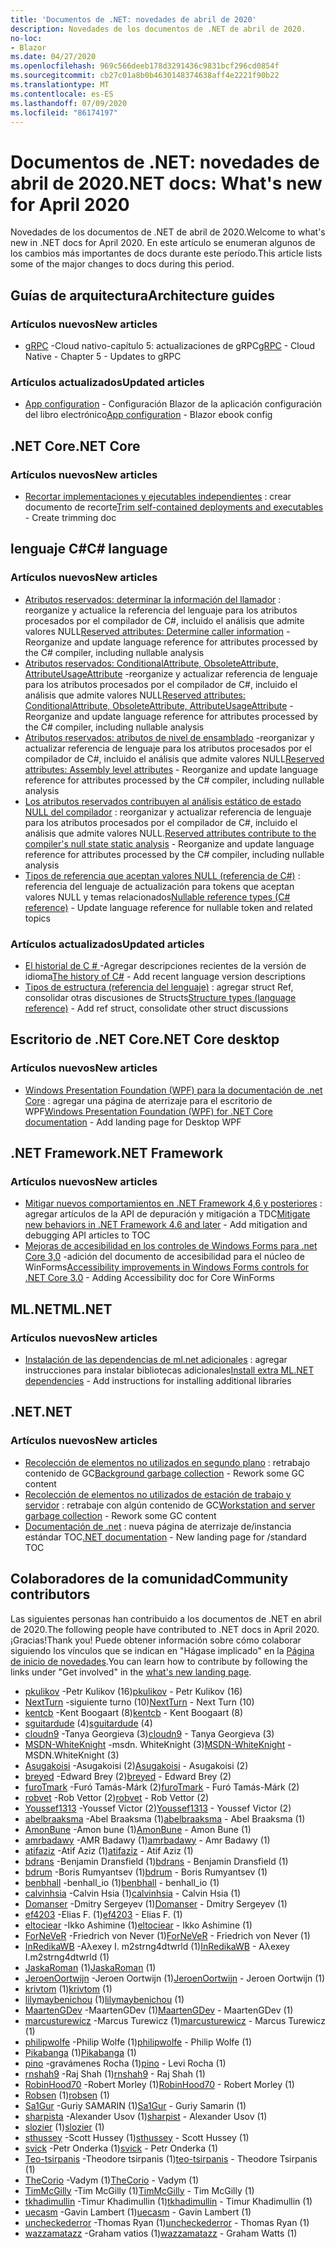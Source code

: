 ```yaml
---
title: 'Documentos de .NET: novedades de abril de 2020'
description: Novedades de los documentos de .NET de abril de 2020.
no-loc:
- Blazor
ms.date: 04/27/2020
ms.openlocfilehash: 969c566deeb178d3291436c9831bcf296cd0854f
ms.sourcegitcommit: cb27c01a8b0b4630148374638aff4e2221f90b22
ms.translationtype: MT
ms.contentlocale: es-ES
ms.lasthandoff: 07/09/2020
ms.locfileid: "86174197"
---
```

# <a name="net-docs-whats-new-for-april-2020"></a><span data-ttu-id="d0d3c-103">Documentos de .NET: novedades de abril de 2020</span><span class="sxs-lookup"><span data-stu-id="d0d3c-103">.NET docs: What's new for April 2020</span></span>

<span data-ttu-id="d0d3c-104">Novedades de los documentos de .NET de abril de 2020.</span><span class="sxs-lookup"><span data-stu-id="d0d3c-104">Welcome to what's new in .NET docs for April 2020.</span></span> <span data-ttu-id="d0d3c-105">En este artículo se enumeran algunos de los cambios más importantes de docs durante este período.</span><span class="sxs-lookup"><span data-stu-id="d0d3c-105">This article lists some of the major changes to docs during this period.</span></span>

## <a name="architecture-guides"></a><span data-ttu-id="d0d3c-106">Guías de arquitectura</span><span class="sxs-lookup"><span data-stu-id="d0d3c-106">Architecture guides</span></span>

### <a name="new-articles"></a><span data-ttu-id="d0d3c-107">Artículos nuevos</span><span class="sxs-lookup"><span data-stu-id="d0d3c-107">New articles</span></span>

- <span data-ttu-id="d0d3c-108">[gRPC](../architecture/cloud-native/grpc.md) -Cloud nativo-capítulo 5: actualizaciones de gRPC</span><span class="sxs-lookup"><span data-stu-id="d0d3c-108">[gRPC](../architecture/cloud-native/grpc.md) - Cloud Native - Chapter 5 - Updates to gRPC</span></span>

### <a name="updated-articles"></a><span data-ttu-id="d0d3c-109">Artículos actualizados</span><span class="sxs-lookup"><span data-stu-id="d0d3c-109">Updated articles</span></span>

- <span data-ttu-id="d0d3c-110">[App configuration](../architecture/blazor-for-web-forms-developers/config.md)  -  Configuración Blazor de la aplicación configuración del libro electrónico</span><span class="sxs-lookup"><span data-stu-id="d0d3c-110">[App configuration](../architecture/blazor-for-web-forms-developers/config.md) - Blazor ebook config</span></span>

## <a name="net-core"></a><span data-ttu-id="d0d3c-111">.NET Core</span><span class="sxs-lookup"><span data-stu-id="d0d3c-111">.NET Core</span></span>

### <a name="new-articles"></a><span data-ttu-id="d0d3c-112">Artículos nuevos</span><span class="sxs-lookup"><span data-stu-id="d0d3c-112">New articles</span></span>

- <span data-ttu-id="d0d3c-113">[Recortar implementaciones y ejecutables independientes](../core/deploying/trim-self-contained.md) : crear documento de recorte</span><span class="sxs-lookup"><span data-stu-id="d0d3c-113">[Trim self-contained deployments and executables](../core/deploying/trim-self-contained.md) - Create trimming doc</span></span>

## <a name="c-language"></a><span data-ttu-id="d0d3c-114">lenguaje C#</span><span class="sxs-lookup"><span data-stu-id="d0d3c-114">C# language</span></span>

### <a name="new-articles"></a><span data-ttu-id="d0d3c-115">Artículos nuevos</span><span class="sxs-lookup"><span data-stu-id="d0d3c-115">New articles</span></span>

- <span data-ttu-id="d0d3c-116">[Atributos reservados: determinar la información del llamador](../csharp/language-reference/attributes/caller-information.md) : reorganize y actualice la referencia del lenguaje para los atributos procesados por el compilador de C#, incluido el análisis que admite valores NULL</span><span class="sxs-lookup"><span data-stu-id="d0d3c-116">[Reserved attributes: Determine caller information](../csharp/language-reference/attributes/caller-information.md) - Reorganize and update language reference for attributes processed by the C# compiler, including nullable analysis</span></span>
- <span data-ttu-id="d0d3c-117">[Atributos reservados: ConditionalAttribute, ObsoleteAttribute, AttributeUsageAttribute](../csharp/language-reference/attributes/general.md) -reorganize y actualizar referencia de lenguaje para los atributos procesados por el compilador de C#, incluido el análisis que admite valores NULL</span><span class="sxs-lookup"><span data-stu-id="d0d3c-117">[Reserved attributes: ConditionalAttribute, ObsoleteAttribute, AttributeUsageAttribute](../csharp/language-reference/attributes/general.md) - Reorganize and update language reference for attributes processed by the C# compiler, including nullable analysis</span></span>
- <span data-ttu-id="d0d3c-118">[Atributos reservados: atributos de nivel de ensamblado](../csharp/language-reference/attributes/global.md) -reorganizar y actualizar referencia de lenguaje para los atributos procesados por el compilador de C#, incluido el análisis que admite valores NULL</span><span class="sxs-lookup"><span data-stu-id="d0d3c-118">[Reserved attributes: Assembly level attributes](../csharp/language-reference/attributes/global.md) - Reorganize and update language reference for attributes processed by the C# compiler, including nullable analysis</span></span>
- <span data-ttu-id="d0d3c-119">[Los atributos reservados contribuyen al análisis estático de estado NULL del compilador](../csharp/language-reference/attributes/nullable-analysis.md) : reorganizar y actualizar referencia de lenguaje para los atributos procesados por el compilador de C#, incluido el análisis que admite valores NULL.</span><span class="sxs-lookup"><span data-stu-id="d0d3c-119">[Reserved attributes contribute to the compiler's null state static analysis](../csharp/language-reference/attributes/nullable-analysis.md) - Reorganize and update language reference for attributes processed by the C# compiler, including nullable analysis</span></span>
- <span data-ttu-id="d0d3c-120">[Tipos de referencia que aceptan valores NULL (referencia de C#)](../csharp/language-reference/builtin-types/nullable-reference-types.md) : referencia del lenguaje de actualización para tokens que aceptan valores NULL y temas relacionados</span><span class="sxs-lookup"><span data-stu-id="d0d3c-120">[Nullable reference types (C# reference)](../csharp/language-reference/builtin-types/nullable-reference-types.md) - Update language reference for nullable token and related topics</span></span>

### <a name="updated-articles"></a><span data-ttu-id="d0d3c-121">Artículos actualizados</span><span class="sxs-lookup"><span data-stu-id="d0d3c-121">Updated articles</span></span>

- <span data-ttu-id="d0d3c-122">[El historial de C \# ](../csharp/whats-new/csharp-version-history.md) -Agregar descripciones recientes de la versión de idioma</span><span class="sxs-lookup"><span data-stu-id="d0d3c-122">[The history of C\#](../csharp/whats-new/csharp-version-history.md) - Add recent language version descriptions</span></span>
- <span data-ttu-id="d0d3c-123">[Tipos de estructura (referencia del lenguaje)](../csharp/language-reference/builtin-types/struct.md) : agregar struct Ref, consolidar otras discusiones de Structs</span><span class="sxs-lookup"><span data-stu-id="d0d3c-123">[Structure types (language reference)](../csharp/language-reference/builtin-types/struct.md) - Add ref struct, consolidate other struct discussions</span></span>

## <a name="net-core-desktop"></a><span data-ttu-id="d0d3c-124">Escritorio de .NET Core</span><span class="sxs-lookup"><span data-stu-id="d0d3c-124">.NET Core desktop</span></span>

### <a name="new-articles"></a><span data-ttu-id="d0d3c-125">Artículos nuevos</span><span class="sxs-lookup"><span data-stu-id="d0d3c-125">New articles</span></span>

- <span data-ttu-id="d0d3c-126">[Windows Presentation Foundation (WPF) para la documentación de .net Core](../desktop-wpf/index.yml) : agregar una página de aterrizaje para el escritorio de WPF</span><span class="sxs-lookup"><span data-stu-id="d0d3c-126">[Windows Presentation Foundation (WPF) for .NET Core documentation](../desktop-wpf/index.yml) - Add landing page for Desktop WPF</span></span>

## <a name="net-framework"></a><span data-ttu-id="d0d3c-127">.NET Framework</span><span class="sxs-lookup"><span data-stu-id="d0d3c-127">.NET Framework</span></span>

### <a name="new-articles"></a><span data-ttu-id="d0d3c-128">Artículos nuevos</span><span class="sxs-lookup"><span data-stu-id="d0d3c-128">New articles</span></span>

- <span data-ttu-id="d0d3c-129">[Mitigar nuevos comportamientos en .NET Framework 4,6 y posteriores](../framework/migration-guide/mitigations.md) : agregar artículos de la API de depuración y mitigación a TDC</span><span class="sxs-lookup"><span data-stu-id="d0d3c-129">[Mitigate new behaviors in .NET Framework 4.6 and later](../framework/migration-guide/mitigations.md) - Add mitigation and debugging API articles to TOC</span></span>
- <span data-ttu-id="d0d3c-130">[Mejoras de accesibilidad en los controles de Windows Forms para .net Core 3,0](../framework/winforms/windows-forms-accessibility-improvements.md) -adición del documento de accesibilidad para el núcleo de WinForms</span><span class="sxs-lookup"><span data-stu-id="d0d3c-130">[Accessibility improvements in Windows Forms controls for .NET Core 3.0](../framework/winforms/windows-forms-accessibility-improvements.md) - Adding Accessibility doc for Core WinForms</span></span>

## <a name="mlnet"></a><span data-ttu-id="d0d3c-131">ML.NET</span><span class="sxs-lookup"><span data-stu-id="d0d3c-131">ML.NET</span></span>

### <a name="new-articles"></a><span data-ttu-id="d0d3c-132">Artículos nuevos</span><span class="sxs-lookup"><span data-stu-id="d0d3c-132">New articles</span></span>

- <span data-ttu-id="d0d3c-133">[Instalación de las dependencias de ml.net adicionales](../machine-learning/how-to-guides/install-extra-dependencies.md) : agregar instrucciones para instalar bibliotecas adicionales</span><span class="sxs-lookup"><span data-stu-id="d0d3c-133">[Install extra ML.NET dependencies](../machine-learning/how-to-guides/install-extra-dependencies.md) - Add instructions for installing additional libraries</span></span>

## <a name="net"></a><span data-ttu-id="d0d3c-134">.NET</span><span class="sxs-lookup"><span data-stu-id="d0d3c-134">.NET</span></span>

### <a name="new-articles"></a><span data-ttu-id="d0d3c-135">Artículos nuevos</span><span class="sxs-lookup"><span data-stu-id="d0d3c-135">New articles</span></span>

- <span data-ttu-id="d0d3c-136">[Recolección de elementos no utilizados en segundo plano](../standard/garbage-collection/background-gc.md) : retrabajo contenido de GC</span><span class="sxs-lookup"><span data-stu-id="d0d3c-136">[Background garbage collection](../standard/garbage-collection/background-gc.md) - Rework some GC content</span></span>
- <span data-ttu-id="d0d3c-137">[Recolección de elementos no utilizados de estación de trabajo y servidor](../standard/garbage-collection/workstation-server-gc.md) : retrabaje con algún contenido de GC</span><span class="sxs-lookup"><span data-stu-id="d0d3c-137">[Workstation and server garbage collection](../standard/garbage-collection/workstation-server-gc.md) - Rework some GC content</span></span>
- <span data-ttu-id="d0d3c-138">[Documentación de .net](../standard/index.yml) : nueva página de aterrizaje de/instancia estándar TOC</span><span class="sxs-lookup"><span data-stu-id="d0d3c-138">[.NET documentation](../standard/index.yml) - New landing page for /standard TOC</span></span>

## <a name="community-contributors"></a><span data-ttu-id="d0d3c-139">Colaboradores de la comunidad</span><span class="sxs-lookup"><span data-stu-id="d0d3c-139">Community contributors</span></span>

<span data-ttu-id="d0d3c-140">Las siguientes personas han contribuido a los documentos de .NET en abril de 2020.</span><span class="sxs-lookup"><span data-stu-id="d0d3c-140">The following people have contributed to .NET docs in April 2020.</span></span> <span data-ttu-id="d0d3c-141">¡Gracias!</span><span class="sxs-lookup"><span data-stu-id="d0d3c-141">Thank you!</span></span> <span data-ttu-id="d0d3c-142">Puede obtener información sobre cómo colaborar siguiendo los vínculos que se indican en "Hágase implicado" en la [Página de inicio de novedades](index.yml).</span><span class="sxs-lookup"><span data-stu-id="d0d3c-142">You can learn how to contribute by following the links under "Get involved" in the [what's new landing page](index.yml).</span></span>

- <span data-ttu-id="d0d3c-143">[pkulikov](https://github.com/pkulikov) -Petr Kulikov (16)</span><span class="sxs-lookup"><span data-stu-id="d0d3c-143">[pkulikov](https://github.com/pkulikov) - Petr Kulikov (16)</span></span>
- <span data-ttu-id="d0d3c-144">[NextTurn](https://github.com/NextTurn) -siguiente turno (10)</span><span class="sxs-lookup"><span data-stu-id="d0d3c-144">[NextTurn](https://github.com/NextTurn) - Next Turn (10)</span></span>
- <span data-ttu-id="d0d3c-145">[kentcb](https://github.com/kentcb) -Kent Boogaart (8)</span><span class="sxs-lookup"><span data-stu-id="d0d3c-145">[kentcb](https://github.com/kentcb) - Kent Boogaart (8)</span></span>
- <span data-ttu-id="d0d3c-146">[sguitardude](https://github.com/sguitardude) (4)</span><span class="sxs-lookup"><span data-stu-id="d0d3c-146">[sguitardude](https://github.com/sguitardude) (4)</span></span>
- <span data-ttu-id="d0d3c-147">[cloudn9](https://github.com/cloudn9) -Tanya Georgieva (3)</span><span class="sxs-lookup"><span data-stu-id="d0d3c-147">[cloudn9](https://github.com/cloudn9) - Tanya Georgieva (3)</span></span>
- <span data-ttu-id="d0d3c-148">[MSDN-WhiteKnight](https://github.com/MSDN-WhiteKnight) -msdn. WhiteKnight (3)</span><span class="sxs-lookup"><span data-stu-id="d0d3c-148">[MSDN-WhiteKnight](https://github.com/MSDN-WhiteKnight) - MSDN.WhiteKnight (3)</span></span>
- <span data-ttu-id="d0d3c-149">[Asugakoisi](https://github.com/Asugakoisi) -Asugakoisi (2)</span><span class="sxs-lookup"><span data-stu-id="d0d3c-149">[Asugakoisi](https://github.com/Asugakoisi) - Asugakoisi (2)</span></span>
- <span data-ttu-id="d0d3c-150">[breyed](https://github.com/breyed) -Edward Brey (2)</span><span class="sxs-lookup"><span data-stu-id="d0d3c-150">[breyed](https://github.com/breyed) - Edward Brey (2)</span></span>
- <span data-ttu-id="d0d3c-151">[furoTmark](https://github.com/furoTmark) -Furó Tamás-Márk (2)</span><span class="sxs-lookup"><span data-stu-id="d0d3c-151">[furoTmark](https://github.com/furoTmark) -  Furó Tamás-Márk (2)</span></span>
- <span data-ttu-id="d0d3c-152">[robvet](https://github.com/robvet) -Rob Vettor (2)</span><span class="sxs-lookup"><span data-stu-id="d0d3c-152">[robvet](https://github.com/robvet) - Rob Vettor (2)</span></span>
- <span data-ttu-id="d0d3c-153">[Youssef1313](https://github.com/Youssef1313) -Youssef Victor (2)</span><span class="sxs-lookup"><span data-stu-id="d0d3c-153">[Youssef1313](https://github.com/Youssef1313) - Youssef Victor (2)</span></span>
- <span data-ttu-id="d0d3c-154">[abelbraaksma](https://github.com/abelbraaksma) -Abel Braaksma (1)</span><span class="sxs-lookup"><span data-stu-id="d0d3c-154">[abelbraaksma](https://github.com/abelbraaksma) - Abel Braaksma (1)</span></span>
- <span data-ttu-id="d0d3c-155">[AmonBune](https://github.com/AmonBune) -Amon bune (1)</span><span class="sxs-lookup"><span data-stu-id="d0d3c-155">[AmonBune](https://github.com/AmonBune) - Amon Bune (1)</span></span>
- <span data-ttu-id="d0d3c-156">[amrbadawy](https://github.com/amrbadawy) -AMR Badawy (1)</span><span class="sxs-lookup"><span data-stu-id="d0d3c-156">[amrbadawy](https://github.com/amrbadawy) - Amr Badawy (1)</span></span>
- <span data-ttu-id="d0d3c-157">[atifaziz](https://github.com/atifaziz) -Atif Aziz (1)</span><span class="sxs-lookup"><span data-stu-id="d0d3c-157">[atifaziz](https://github.com/atifaziz) - Atif Aziz (1)</span></span>
- <span data-ttu-id="d0d3c-158">[bdrans](https://github.com/bdrans) -Benjamin Dransfield (1)</span><span class="sxs-lookup"><span data-stu-id="d0d3c-158">[bdrans](https://github.com/bdrans) - Benjamin Dransfield (1)</span></span>
- <span data-ttu-id="d0d3c-159">[bdrum](https://github.com/bdrum) -Boris Rumyantsev (1)</span><span class="sxs-lookup"><span data-stu-id="d0d3c-159">[bdrum](https://github.com/bdrum) - Boris Rumyantsev (1)</span></span>
- <span data-ttu-id="d0d3c-160">[benbhall](https://github.com/benbhall) -benhall_io (1)</span><span class="sxs-lookup"><span data-stu-id="d0d3c-160">[benbhall](https://github.com/benbhall) - benhall_io (1)</span></span>
- <span data-ttu-id="d0d3c-161">[calvinhsia](https://github.com/calvinhsia) -Calvin Hsia (1)</span><span class="sxs-lookup"><span data-stu-id="d0d3c-161">[calvinhsia](https://github.com/calvinhsia) - Calvin Hsia (1)</span></span>
- <span data-ttu-id="d0d3c-162">[Domanser](https://github.com/Domanser) -Dmitry Sergeyev (1)</span><span class="sxs-lookup"><span data-stu-id="d0d3c-162">[Domanser](https://github.com/Domanser) - Dmitry Sergeyev (1)</span></span>
- <span data-ttu-id="d0d3c-163">[ef4203](https://github.com/ef4203) -Elias F. (1)</span><span class="sxs-lookup"><span data-stu-id="d0d3c-163">[ef4203](https://github.com/ef4203) - Elias F. (1)</span></span>
- <span data-ttu-id="d0d3c-164">[eltociear](https://github.com/eltociear) -Ikko Ashimine (1)</span><span class="sxs-lookup"><span data-stu-id="d0d3c-164">[eltociear](https://github.com/eltociear) - Ikko Ashimine (1)</span></span>
- <span data-ttu-id="d0d3c-165">[ForNeVeR](https://github.com/ForNeVeR) -Friedrich von Never (1)</span><span class="sxs-lookup"><span data-stu-id="d0d3c-165">[ForNeVeR](https://github.com/ForNeVeR) - Friedrich von Never (1)</span></span>
- <span data-ttu-id="d0d3c-166">[InRedikaWB](https://github.com/InRedikaWB) -Aλexey I. m2strng4dtwrld (1)</span><span class="sxs-lookup"><span data-stu-id="d0d3c-166">[InRedikaWB](https://github.com/InRedikaWB) - Aλexey I.m2strng4dtwrld (1)</span></span>
- <span data-ttu-id="d0d3c-167">[JaskaRoman](https://github.com/JaskaRoman) (1)</span><span class="sxs-lookup"><span data-stu-id="d0d3c-167">[JaskaRoman](https://github.com/JaskaRoman) (1)</span></span>
- <span data-ttu-id="d0d3c-168">[JeroenOortwijn](https://github.com/JeroenOortwijn) -Jeroen Oortwijn (1)</span><span class="sxs-lookup"><span data-stu-id="d0d3c-168">[JeroenOortwijn](https://github.com/JeroenOortwijn) - Jeroen Oortwijn (1)</span></span>
- <span data-ttu-id="d0d3c-169">[krivtom](https://github.com/krivtom) (1)</span><span class="sxs-lookup"><span data-stu-id="d0d3c-169">[krivtom](https://github.com/krivtom) (1)</span></span>
- <span data-ttu-id="d0d3c-170">[lilymaybenichou](https://github.com/lilymaybenichou) (1)</span><span class="sxs-lookup"><span data-stu-id="d0d3c-170">[lilymaybenichou](https://github.com/lilymaybenichou) (1)</span></span>
- <span data-ttu-id="d0d3c-171">[MaartenGDev](https://github.com/MaartenGDev) -MaartenGDev (1)</span><span class="sxs-lookup"><span data-stu-id="d0d3c-171">[MaartenGDev](https://github.com/MaartenGDev) - MaartenGDev (1)</span></span>
- <span data-ttu-id="d0d3c-172">[marcusturewicz](https://github.com/marcusturewicz) -Marcus Turewicz (1)</span><span class="sxs-lookup"><span data-stu-id="d0d3c-172">[marcusturewicz](https://github.com/marcusturewicz) - Marcus Turewicz (1)</span></span>
- <span data-ttu-id="d0d3c-173">[philipwolfe](https://github.com/philipwolfe) -Philip Wolfe (1)</span><span class="sxs-lookup"><span data-stu-id="d0d3c-173">[philipwolfe](https://github.com/philipwolfe) - Philip Wolfe (1)</span></span>
- <span data-ttu-id="d0d3c-174">[Pikabanga](https://github.com/Pikabanga) (1)</span><span class="sxs-lookup"><span data-stu-id="d0d3c-174">[Pikabanga](https://github.com/Pikabanga) (1)</span></span>
- <span data-ttu-id="d0d3c-175">[pino](https://github.com/pino) -gravámenes Rocha (1)</span><span class="sxs-lookup"><span data-stu-id="d0d3c-175">[pino](https://github.com/pino) - Levi Rocha (1)</span></span>
- <span data-ttu-id="d0d3c-176">[rnshah9](https://github.com/rnshah9) -Raj Shah (1)</span><span class="sxs-lookup"><span data-stu-id="d0d3c-176">[rnshah9](https://github.com/rnshah9) - Raj Shah (1)</span></span>
- <span data-ttu-id="d0d3c-177">[RobinHood70](https://github.com/RobinHood70) -Robert Morley (1)</span><span class="sxs-lookup"><span data-stu-id="d0d3c-177">[RobinHood70](https://github.com/RobinHood70) - Robert Morley (1)</span></span>
- <span data-ttu-id="d0d3c-178">[Robsen](https://github.com/robsen) (1)</span><span class="sxs-lookup"><span data-stu-id="d0d3c-178">[robsen](https://github.com/robsen) (1)</span></span>
- <span data-ttu-id="d0d3c-179">[Sa1Gur](https://github.com/Sa1Gur) -Guriy SAMARIN (1)</span><span class="sxs-lookup"><span data-stu-id="d0d3c-179">[Sa1Gur](https://github.com/Sa1Gur) - Guriy Samarin (1)</span></span>
- <span data-ttu-id="d0d3c-180">[sharpista](https://github.com/sharpist) -Alexander Usov (1)</span><span class="sxs-lookup"><span data-stu-id="d0d3c-180">[sharpist](https://github.com/sharpist) - Alexander Usov (1)</span></span>
- <span data-ttu-id="d0d3c-181">[slozier](https://github.com/slozier) (1)</span><span class="sxs-lookup"><span data-stu-id="d0d3c-181">[slozier](https://github.com/slozier) (1)</span></span>
- <span data-ttu-id="d0d3c-182">[sthussey](https://github.com/sthussey) -Scott Hussey (1)</span><span class="sxs-lookup"><span data-stu-id="d0d3c-182">[sthussey](https://github.com/sthussey) - Scott Hussey (1)</span></span>
- <span data-ttu-id="d0d3c-183">[svick](https://github.com/svick) -Petr Onderka (1)</span><span class="sxs-lookup"><span data-stu-id="d0d3c-183">[svick](https://github.com/svick) - Petr Onderka (1)</span></span>
- <span data-ttu-id="d0d3c-184">[Teo-tsirpanis](https://github.com/teo-tsirpanis) -Theodore tsirpanis (1)</span><span class="sxs-lookup"><span data-stu-id="d0d3c-184">[teo-tsirpanis](https://github.com/teo-tsirpanis) - Theodore Tsirpanis (1)</span></span>
- <span data-ttu-id="d0d3c-185">[TheCorio](https://github.com/TheCorio) -Vadym (1)</span><span class="sxs-lookup"><span data-stu-id="d0d3c-185">[TheCorio](https://github.com/TheCorio) - Vadym (1)</span></span>
- <span data-ttu-id="d0d3c-186">[TimMcGilly](https://github.com/TimMcGilly) -Tim McGilly (1)</span><span class="sxs-lookup"><span data-stu-id="d0d3c-186">[TimMcGilly](https://github.com/TimMcGilly) - Tim McGilly (1)</span></span>
- <span data-ttu-id="d0d3c-187">[tkhadimullin](https://github.com/tkhadimullin) -Timur Khadimullin (1)</span><span class="sxs-lookup"><span data-stu-id="d0d3c-187">[tkhadimullin](https://github.com/tkhadimullin) - Timur Khadimullin (1)</span></span>
- <span data-ttu-id="d0d3c-188">[uecasm](https://github.com/uecasm) -Gavin Lambert (1)</span><span class="sxs-lookup"><span data-stu-id="d0d3c-188">[uecasm](https://github.com/uecasm) - Gavin Lambert (1)</span></span>
- <span data-ttu-id="d0d3c-189">[uncheckederror](https://github.com/uncheckederror) -Thomas Ryan (1)</span><span class="sxs-lookup"><span data-stu-id="d0d3c-189">[uncheckederror](https://github.com/uncheckederror) - Thomas Ryan (1)</span></span>
- <span data-ttu-id="d0d3c-190">[wazzamatazz](https://github.com/wazzamatazz) -Graham vatios (1)</span><span class="sxs-lookup"><span data-stu-id="d0d3c-190">[wazzamatazz](https://github.com/wazzamatazz) - Graham Watts (1)</span></span>
